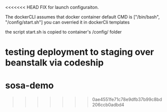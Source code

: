 <<<<<<< HEAD
FIX for launch configuraiton.

The dockerCLI assumes that docker container default CMD  is  ["/bin/bash", "/config/start.sh"]
you  can overried it in dockerCli templates

the script start.sh is copied to container's /config/ folder
 
testing deployment to staging over beanstalk via codeship
=======
# sosa-demo
>>>>>>> 0ae4551fe71c78e9dfb37b99c8bd206ccb0adbd4
